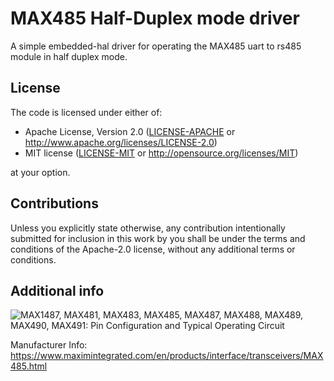 # MAX485 Half-Duplex mode driver

A simple embedded-hal driver for operating the MAX485 uart to rs485 module in half duplex mode.

## License

The code is licensed under either of:

- Apache License, Version 2.0 ([LICENSE-APACHE](LICENSE-APACHE) or
  http://www.apache.org/licenses/LICENSE-2.0)
- MIT license ([LICENSE-MIT](LICENSE-MIT) or http://opensource.org/licenses/MIT)

at your option.

## Contributions

Unless you explicitly state otherwise, any contribution intentionally submitted
for inclusion in this work by you shall be under the terms and conditions of
the Apache-2.0 license, without any additional terms or conditions.

## Additional info

![MAX1487, MAX481, MAX483, MAX485, MAX487, MAX488, MAX489, MAX490, MAX491: Pin Configuration and Typical Operating Circuit](https://www.maximintegrated.com/images/qv/1111.gif)

Manufacturer Info: <https://www.maximintegrated.com/en/products/interface/transceivers/MAX485.html>